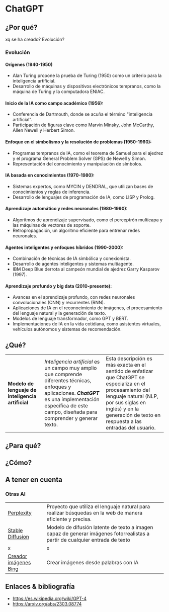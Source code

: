 # ChatGPT

## ¿Por qué?

xq se ha creado? Evolución?

### Evolución

#### Orígenes (1940-1950)

- Alan Turing propone la prueba de Turing (1950) como un criterio para la inteligencia artificial.
- Desarrollo de máquinas y dispositivos electrónicos tempranos, como la máquina de Turing y la computadora ENIAC.

#### Inicio de la IA como campo académico (1956):

- Conferencia de Dartmouth, donde se acuña el término "inteligencia artificial".
- Participación de figuras clave como Marvin Minsky, John McCarthy, Allen Newell y Herbert Simon.

#### Enfoque en el simbolismo y la resolución de problemas (1950-1960):

- Programas tempranos de IA, como el teorema de Samuel para el ajedrez y el programa General Problem Solver (GPS) de Newell y Simon.
- Representación del conocimiento y manipulación de símbolos.

#### IA basada en conocimientos (1970-1980):

- Sistemas expertos, como MYCIN y DENDRAL, que utilizan bases de conocimientos y reglas de inferencia.
- Desarrollo de lenguajes de programación de IA, como LISP y Prolog.

#### Aprendizaje automático y redes neuronales (1980-1990):

- Algoritmos de aprendizaje supervisado, como el perceptrón multicapa y las máquinas de vectores de soporte.
- Retropropagación, un algoritmo eficiente para entrenar redes neuronales.

#### Agentes inteligentes y enfoques híbridos (1990-2000):

- Combinación de técnicas de IA simbólica y conexionista.
- Desarrollo de agentes inteligentes y sistemas multiagente.
- IBM Deep Blue derrota al campeón mundial de ajedrez Garry Kasparov (1997).

#### Aprendizaje profundo y big data (2010-presente):

- Avances en el aprendizaje profundo, con redes neuronales convolucionales (CNN) y recurrentes (RNN).
- Aplicaciones de IA en el reconocimiento de imágenes, el procesamiento del lenguaje natural y la generación de texto.
- Modelos de lenguaje transformador, como GPT y BERT.
- Implementaciones de IA en la vida cotidiana, como asistentes virtuales, vehículos autónomos y sistemas de recomendación.

## ¿Qué?

||||
-|-|-|
**Modelo de lenguaje de inteligencia artificial**|*Inteligencia artificial* es un campo muy amplio que comprende diferentes técnicas, enfoques y aplicaciones. ***ChatGPT*** es una implementación específica de este campo, diseñada para comprender y generar texto.|Esta descripción es más exacta en el sentido de enfatizar que ChatGPT se especializa en el procesamiento del lenguaje natural (NLP, por sus siglas en inglés) y en la generación de texto en respuesta a las entradas del usuario.

## ¿Para qué?



## ¿Cómo?



## A tener en cuenta

### Otras AI

|||
|-|-|
[Perplexity](https://www.perplexity.ai/)|Proyecto que utiliza el lenguaje natural para realizar búsquedas en la web de manera eficiente y precisa.
[Stable Diffusion](https://stablediffusionweb.com/)|Modelo de difusión latente de texto a imagen capaz de generar imágenes fotorrealistas a partir de cualquier entrada de texto
x|x
[Creador imágenes Bing](https://www.bing.com/create)|Crear imágenes desde palabras con IA


## Enlaces & bibliografía

- https://es.wikipedia.org/wiki/GPT-4
- https://arxiv.org/abs/2303.08774
